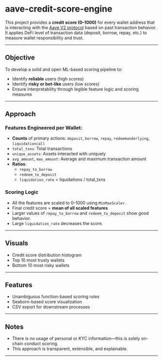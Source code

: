 # aave-credit-score-engine

This project provides a **credit score (0–1000)** for every wallet address that is interacting with the [Aave V2 protocol](https://aave.com) based on past transaction behavior. It applies DeFi level of transaction data (deposit, borrow, repay, etc.) to measure wallet responsibility and trust.

---

## Objective

To develop a solid and open ML-based scoring pipeline to:

- Identify **reliable** users (high scores)
- Identify **risky or bot-like** users (low scores)
- Ensure interpretability through legible feature logic and scoring measures

---

## Approach

### Features Engineered per Wallet:
- **Counts** of primary actions: `deposit`, `borrow`, `repay`, `redeemunderlying`, `liquidationcall`
- `total_txns`: Total transactions
- `unique_assets`: Assets interacted with uniquely
- `avg_amount`, `max_amount`: Average and maximum transaction amount
- **Ratios**:
  - `repay_to_borrow`
  - `redeem_to_deposit`
  - `liquidation_rate` = liquidations / total_txns

### Scoring Logic
- All the features are scaled to 0–1000 using `MinMaxScaler`.
- Final credit score = **mean of all scaled features**
- Larger values of `repay_to_borrow` and `redeem_to_deposit` show good behavior.
- Large `liquidation_rate` decreases the score.

---

##  Visuals

- Credit score distribution histogram
- Top 10 most trusty wallets
- Bottom 10 most risky wallets

---

## Features

- Unambiguous function-based scoring rules
- Seaborn-based score visualization
- CSV export for downstream processes

---

## Notes

- There is no usage of personal or KYC information—this is solely on-chain conduct scoring.
- This approach is transparent, extensible, and explainable.

---

